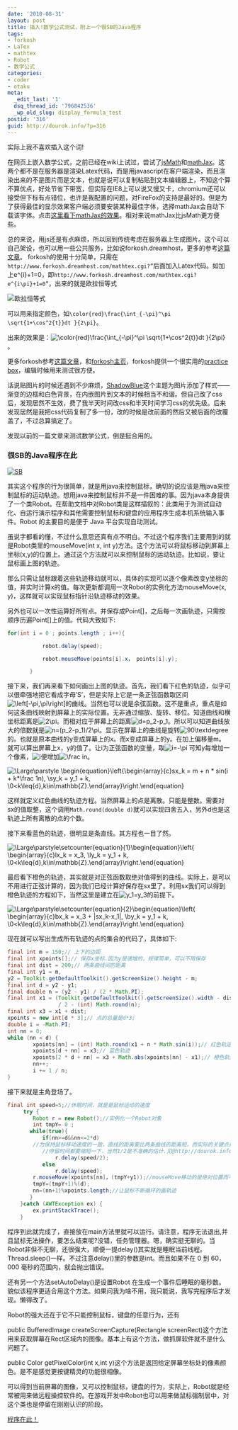 ```yaml
---
date: '2010-08-31'
layout: post
title: 插入!数学公式测试，附上一个很SB的Java程序
tags:
- forkosh
- LaTex
- mathtex
- Robot
- 数学公式
categories:
- coder
- otaku
meta:
  _edit_last: '1'
  dsq_thread_id: '796842536'
  _wp_old_slug: display_formula_test
postid: '316'
guid: http://dourok.info/?p=316
---
```

实际上我不喜欢插入这个词!

在网页上嵌入数学公式，之前已经在wiki上试过，尝试了[jsMath](http://www.math.union.edu/~dpvc/jsmath/)和[mathJax](http://www.mathjax.org/)。这两个都不是在服务器是渲染Latex代码，而是用javascript在客户端渲染，而且渲染出来的不是图片而是文本，也就是说可以复制粘贴到文本编辑器上，不知这个算不算优点，好处节省下带宽，但实际在IE8上可以说又慢又卡，chromium还可以接受但下标有点错位，也许是我配置的问题，对FireFox的支持是最好的。但是为了获得最佳的显示效果客户端必须要安装某种最佳字体，选择mathJax会自动下载该字体。点击[这里看下mathJax的效果](http://dourok.info/mathjax/test/)。相对来说mathJax比jsMath更方便些。

总的来说，用js还是有点麻烦，所以回到传统考虑在服务器上生成图片。这个可以自己架设，也可以用一些公共服务，比如说forkosh.dreamhost，更多的参考[这篇文章](http://blog.chaoskey.com/2009/06/21/857)。
forkosh的使用十分简单，只需在`http://www.forkosh.dreamhost.com/mathtex.cgi?”`后面加入Latex代码。如加上e\^{i}+1=0，即`http://www.forkosh.dreamhost.com/mathtex.cgi?e^{i\pi}+1=0”`，出来的就是欧拉恒等式

![](http://www.forkosh.dreamhost.com/mathtex.cgi?%5Cparstyle%5Ccolor%5Brgb%5D%7B0.73,0.73,0.73%7D%5Ccolorbox%5Brgb%5D%7B0.067,0.067,0.067%7D%7B%24e%5E%7Bi%5Cpi%7D+1=0%24%7D "欧拉恒等式")

可以用来指定颜色，如`\color{red}\frac{\int_{-\pi}^\pi \sqrt{1+\cos^2{t}}dt }{2\pi}`。

出来的效果是：![](http://www.forkosh.dreamhost.com/mathtex.cgi?%20%5CLarge%5Cparstyle%5Ccolor%7Bred%7D%5Ccolorbox%5Brgb%5D%7B0.067,0.067,0.067%7D%7B%24%5Cfrac%7B%5Cint_%7B-%5Cpi%7D%5E%5Cpi%20%5Csqrt%7B1+%5Ccos%5E2%7Bt%7D%7Ddt%20%7D%7B2%5Cpi%7D%24%7D%7D "\color{red}\frac{\int_{-\pi}^\pi \sqrt{1+\cos^2{t}}dt }{2\pi}")。

更多forkosh参考[这篇文章](http://ggggqqqqihc.javaeye.com/blog/161957)，和[forkosh主页](http://www.forkosh.com/)，forkosh提供一个很实用的[practice
box](http://www.forkosh.com/mathtextutorial.html)，编辑时候用来测试很方便。

话说贴图片的时候还遇到不少麻烦，[ShadowBlue](http://interjc.net/dev/shadowblue)这个主题为图片添加了样式——渐变的边框和白色背景，在内嵌图片到文本的时候相当不和谐。但自己改了css后，发现居然不生效，费了我半天时间改css和半天时间学习css的优先级。后来发现居然是我把css代码复制了多一份，改的时候是改前面的然后又被后面的改覆盖了，不过总算搞定了。

发现以前的一篇文章来测试数学公式，倒是挺合用的。

### 很SB的Java程序在此

[![SB]({{urls.media}}/wp-content/uploads/2010/08/9191a5cc799b343d01e928d8.jpg.png "SB")]({{urls.media}}/wp-content/uploads/2010/08/9191a5cc799b343d01e928d8.jpg.png)

其实这个程序的行为很简单，就是用java来控制鼠标，确切的说应该是用java来控制鼠标的运动轨迹。想用java来控制鼠标并不是一件困难的事。因为java本身提供了一个类Robot。在帮助文档中对Robot类是这样描叙的：此类用于为测试自动化、自运行演示程序和其他需要控制鼠标和键盘的应用程序生成本机系统输入事件。Robot
的主要目的是便于 Java 平台实现自动测试。

虽说字都看的懂，不过什么意思还真有点不明白。不过这个程序我们主要用到的就是Robot类里的mouseMove(int
x, int
y)方法。这个方法可以将鼠标移动到屏幕上坐标(x,y)的位置上。通过这个方法就可以来控制鼠标的运动轨迹。比如说，要让鼠标画上图的轨迹。

那么只需让鼠标跟着这些轨迹移动就可以，具体的实现可以逐个像素改变y坐标的值，并实时计算x的值。每次更新都调用一次Robot的实例化方法mouseMove(x,
y)，这样就可以实现鼠标指针沿轨迹移动的效果。

另外也可以一次性运算好所有点。并保存成Point[]，之后每一次画轨迹，只需按顺序历遍Point[]上的值。代码大致如下:



```java
for(int i = 0 ; points.length ; i++){

           robot.delay(speed);

           robot.mouseMove(points[i].x， points[i].y);

       }
```



接下来，我们再来看下如何画出上图的轨迹。首先，我们看下红色的轨迹，似乎可以很牵强地把它看成字母’S’，但是实际上它是一条正弦函数取区间![](http://www.forkosh.dreamhost.com/mathtex.cgi?%5Cparstyle%5Ccolor%5Brgb%5D%7B0.73,0.73,0.73%7D%5Ccolorbox%5Brgb%5D%7B0.067,0.067,0.067%7D%7B%24%5Cleft%5B-%5Cpi,%5Cpi%5Cright%5D%24%7D "\left[-\pi,\pi\right]")的曲线。当然也可以说是余弦函数。这不是重点，重点是如何这条曲线映射到屏幕上的实际位置。无非通过缩放、旋转、移位。知道曲线和横坐标距离是![](http://www.forkosh.dreamhost.com/mathtex.cgi?%5Cparstyle%5Ccolor%5Brgb%5D%7B0.73,0.73,0.73%7D%5Ccolorbox%5Brgb%5D%7B0.067,0.067,0.067%7D%7B%242%5Cpi%24%7D "2\pi")。而相对应于屏幕上的距离![](http://www.forkosh.dreamhost.com/mathtex.cgi?%5Cparstyle%5Ccolor%5Brgb%5D%7B0.73,0.73,0.73%7D%5Ccolorbox%5Brgb%5D%7B0.067,0.067,0.067%7D%7B%24d=p_2-p_1%24%7D "d=p_2-p_1")。所以可以知道曲线放大的倍数就是![](http://www.forkosh.dreamhost.com/mathtex.cgi?%5Cparstyle%5Ccolor%5Brgb%5D%7B0.73,0.73,0.73%7D%5Ccolorbox%5Brgb%5D%7B0.067,0.067,0.067%7D%7B%24n=(p_2-p_1)/2%5Cpi%24%7D "n=(p_2-p_1)/2\pi")。显示在屏幕上的曲线是旋转![](http://www.forkosh.dreamhost.com/mathtex.cgi?%5Cparstyle%5Ccolor%5Brgb%5D%7B0.73,0.73,0.73%7D%5Ccolorbox%5Brgb%5D%7B0.067,0.067,0.067%7D%7B%2490%5Ctextdegree%24%7D "90\textdegree")的。也就是原本曲线的y变成屏幕上的x。而x变成屏幕上的y。在加上偏移量m。就可以算出屏幕上x，y的值了。让i为正弦函数的变量，取![](http://www.forkosh.dreamhost.com/mathtex.cgi?%5Cparstyle%5Ccolor%5Brgb%5D%7B0.73,0.73,0.73%7D%5Ccolorbox%5Brgb%5D%7B0.067,0.067,0.067%7D%7B%24i=-%5Cpi%24%7D "i=-\pi")
可知y每增加一个像素，![](http://www.forkosh.dreamhost.com/mathtex.cgi?%5Cparstyle%5Ccolor%5Brgb%5D%7B0.73,0.73,0.73%7D%5Ccolorbox%5Brgb%5D%7B0.067,0.067,0.067%7D%7B%24i%24%7D "i")便增加![](http://www.forkosh.dreamhost.com/mathtex.cgi?%5Cparstyle%5Ccolor%5Brgb%5D%7B0.73,0.73,0.73%7D%5Ccolorbox%5Brgb%5D%7B0.067,0.067,0.067%7D%7B%24%20%5Cfrac%20in%24%7D "\frac in")。

![](http://www.forkosh.dreamhost.com/mathtex.cgi?%5CLarge%5Cparstyle%5Ccolor%5Brgb%5D%7B0.73,0.73,0.73%7D%5Cbegin%7Bequation%7D%5Cleft%5C%7B%5Cbegin%7Barray%7D%7Bc%7Dsx_k%20=%20m%20+%20n%20*%20sin(i%20+%20k*%5Cfrac%201n),%20%5C%5Csy_k%20=%20y_1%20+%20k,%20%5C%5C0<k%5Cleq%7Bd%7D,k%5Cin%5Cmathbb%7BZ%7D.%5Cend%7Barray%7D%5Cright.%5Cend%7Bequation%7D "\Large\parstyle \begin{equation}\left\{\begin{array}{c}sx_k = m + n * sin(i + k*\frac 1n), \\sy_k = y_1 + k, \\0<k\leq{d},k\in\mathbb{Z}.\end{array}\right.\end{equation}")

这样就定义红色曲线的轨迹方程。当然屏幕上的点是离散。只能是整数。需要对sx的值取整，这个调用`Math.round(double d)`就可以实现四舍五入，另外d也是这轨迹上所有离散的点的个数。

接下来看蓝色的轨迹，很明显是条直线。其方程也一目了然。

![](http://www.forkosh.dreamhost.com/mathtex.cgi?%5CLarge%5Cparstyle%5Ccolor%5Brgb%5D%7B0.73,0.73,0.73%7D%5Csetcounter%7Bequation%7D%7B1%7D%5Cbegin%7Bequation%7D%5Cleft%5C%7B%20%5Cbegin%7Barray%7D%7Bc%7Dlx_k%20=%20x_3,%20%5C%5Cly_k%20=%20y_1%20+%20k,%20%5C%5C0<k%5Cleq%7Bd%7D,k%5Cin%5Cmathbb%7BZ%7D.%5Cend%7Barray%7D%5Cright.%5Cend%7Bequation%7D "\Large\parstyle\setcounter{equation}{1}\begin{equation}\left\{ \begin{array}{c}lx_k = x_3, \\ly_k = y_1 + k, \\0<k\leq{d},k\in\mathbb{Z}.\end{array}\right.\end{equation}")

最后看下橙色的轨迹，其实就是对正弦函数取绝对值得到的曲线。实际上，是可以不用进行正弦计算的，因为我们已经计算好保存在sx里了。利用sx我们可以得到橙色轨迹的方程如下，当然这里是建立在![](http://www.forkosh.dreamhost.com/mathtex.cgi?%5Cparstyle%5Ccolor%5Brgb%5D%7B0.73,0.73,0.73%7D%5Ccolorbox%5Brgb%5D%7B0.067,0.067,0.067%7D%7B%24y_1=y_3%24%7D "y_1=y_3")的前提下。

![](http://www.forkosh.dreamhost.com/mathtex.cgi?%5CLarge%5Cparstyle%5Ccolor%5Brgb%5D%7B0.73,0.73,0.73%7D%5Csetcounter%7Bequation%7D%7B2%7D%5Cbegin%7Bequation%7D%5Cleft%5C%7B%20%5Cbegin%7Barray%7D%7Bc%7Dbx_k%20=%20x_3%20+%20%7Csx_k-x_1%7C,%20%20%5C%5Cby_k%20=%20y_1%20+%20k,%20%20%5C%5C0<k%5Cleq%7Bd%7D,k%5Cin%5Cmathbb%7BZ%7D.%5Cend%7Barray%7D%5Cright.%5Cend%7Bequation%7D "\Large\parstyle\setcounter{equation}{2}\begin{equation}\left\{ \begin{array}{c}bx_k = x_3 + |sx_k-x_1|,  \\by_k = y_1 + k,  \\0<k\leq{d},k\in\mathbb{Z}.\end{array}\right.\end{equation}")

现在就可以写出生成所有轨迹的点的集合的代码了，具体如下:



```java
final int m = 150;// 上下的边距
final int xpoints[];// 保存x坐标.因为y是递增的，规律简单，可以不用保存
final int dist = 200;// 两条曲线间的距离
final int y1 = m,
y2 = Toolkit.getDefaultToolkit().getScreenSize().height - m;
final int d = y2 - y1;
final double n = (y2 - y1) / (2 * Math.PI);
final int x1 = (Toolkit.getDefaultToolkit().getScreenSize().width - dist)
                / 2 - (int) Math.round(n);
final int x3 = x1 + dist;
xpoints = new int[d * 3];// 点的总量是d*3;
double i = -Math.PI;
int nn = 0;
while (nn < d) {
        xpoints[nn] = (int) Math.round(x1 + n * Math.sin(i));// 红色轨迹
        xpoints[d + nn] = x3;// 蓝色轨迹
        xpoints[2 * d + nn] = x3 + Math.abs(xpoints[nn] - x1);// 橙色轨迹
        nn++;
        i += 1 / n;
}
```

 接下来就是主角登场了。 

```java
final int speed=5;//休眠时间，就是是鼠标运动的速度
     try {
        Robot r = new Robot();//实例化一个Robot对象
        int tmpY= 0 ;
       while(true){
           if(nn>=d&&nn<=2*d)
        //为保持鼠标移动速度的一致，直线的距离要比两条曲线的距离短，而实际的关键点是一样多.所以每个关键像素的
           //停留时间都要缩短一下，当然1/2是不准确的估计.见@http://dourok.info/2010/08/316/最上面的红色公式.
               r.delay(speed/2);
           else
               r.delay(speed);
        r.mouseMove(xpoints[nn]，(tmpY+y1));//mouseMove移动的是绝对位置而不是相对位置
        tmpY=(tmpY+1)%(d);
        nn=(nn+1)%xpoints.length;//让鼠标不断循环的画轨迹
       }
    }catch (AWTException ex) {
        ex.printStackTrace();
    }
```


程序到此就完成了，直接放在main方法里就可以运行。请注意，程序无法退出,并且鼠标无法操作，要怎么结束呢?没错，任务管理器。嗯，确实挺无聊的。当Robot非但不无聊，还很强大，顺便一提delay()其实就是睡眠当前线程。Thread.sleep()一样。不过注意delay()里的参数是int。而且如果不在
0 到 60，000 毫秒的范围内，就会抛出错误。

还有另一个方法setAutoDelay()是设置Robot
在生成一个事件后睡眠的毫秒数。貌似该程序更适合用这个方法。如果问我为啥不用，我只能说，我写完程序后才发现。懒得改了。

Robot的强大还在于它不只能控制鼠标，键盘的任意行为，还有

public BufferedImage createScreenCapture(Rectangle
screenRect)这个方法用来获取屏幕在Rect区域内的图像。基本上有这个方法，做抓屏软件就不是什么问题了。

public Color getPixelColor(int x,int
y)这个方法是返回给定屏幕坐标处的像素颜色。是不是感觉更按键精灵的功能很相像。

可以得到当前屏幕的图像，又可以控制鼠标，键盘的行为，实际上，Robot就是经常被用来做远程操控软件的。在游戏开发中Robot也可以用来做鼠标强制居中，对这个类也是停留在刚刚认识的阶段。

[程序在此！](http://dourok.info/wp-content/uploads/2010/09/Robot.jar)
